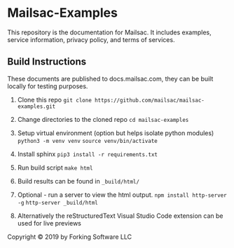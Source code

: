 # Mailsac-Examples
This repository is the documentation for Mailsac. It includes examples, service
information, privacy policy, and terms of services.

## Build Instructions
These documents are published to docs.mailsac.com, they can be built locally
for testing purposes.

1. Clone this repo
   `git clone https://github.com/mailsac/mailsac-examples.git`

2. Change directories to the cloned repo
   `cd mailsac-examples`

3. Setup virtual environment (option but helps isolate python modules)
   `python3 -m venv venv`
   `source venv/bin/activate`

4. Install sphinx
   `pip3 install -r requirements.txt`

5. Run build script
   `make html`

6. Build results can be found in `_build/html/`

7. Optional - run a server to view the html output.
    `npm install http-server -g`
    `http-server _build/html`

8. Alternatively the reStructuredText Visual Studio Code extension can be used for live previews

Copyright © 2019 by Forking Software LLC
